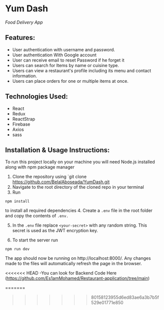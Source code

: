<h1>Yum Dash</h1>
<p><em>Food Delivery App</em></p>


## Features:
- User authentication with username and password.
- User authentication With Google account 
- User can receive email to reset Password if he forget it 
- Users can search for Items by name or cuisine type.
- Users can view a restaurant's profile including its menu and contact information.
- Users can place orders for one or multiple items at once.

## Technologies Used:
- React
- Redux
- ReactStrap
- Firebase
- Axios
- sass 

## Installation & Usage Instructions:
To run this project locally on your machine you will need Node.js installed along with npm package manager
1. Clone the repository using `git clone https://github.com/BelalAboseada/YumDash.git
2. Navigate to the root directory of the cloned repo in your terminal
3. Run 
```
npm install
````
 to install all required dependencies
4. Create a `.env` file in the root folder and copy the contents of `.env.`

5. In the `.env` file replace `<your-secret>` with any random string. This
secret is used as the JWT encryption key.

7. To start the server run 
```
npm run dev
```
The app should now be running on http://localhost:8000/. Any changes made to
the files will automatically refresh the page in the browser.

<<<<<<< HEAD
-You can look for Backend Code Here (https://github.com/Es1amMohamed/Restaurant-application/tree/main)

=======
>>>>>>> 80158123955d6ed83ae6a3b7b5f529e01771e850
